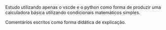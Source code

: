 Estudo utilizando apenas o vscde e o python como forma de produzir uma calculadora básica utilizando condicionais matemáticos simples.

Comentários escritos como forma didática de explicação.
